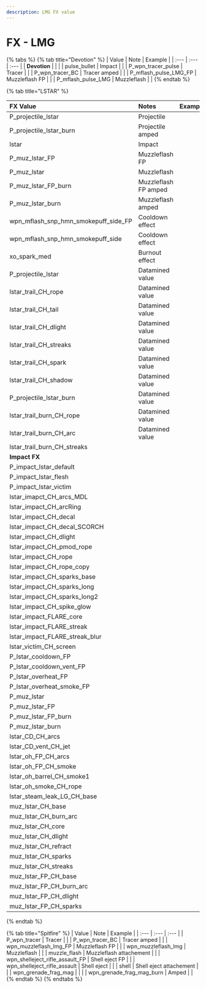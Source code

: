 ```yaml
---
description: LMG FX value
---
```


# FX - LMG

{% tabs %}
{% tab title="Devotion" %}
| Value | Note | Example |
| :--- | :--- | :--- |
| **Devotion** |  |  |
| pulse\_bullet | Impact |  |
| P\_wpn\_tracer\_pulse | Tracer |  |
| P\_wpn\_tracer\_BC | Tracer amped |  |
| P\_mflash\_pulse\_LMG\_FP | Muzzleflash FP |  |
| P\_mflash\_pulse\_LMG | Muzzleflash |  |
{% endtab %}

{% tab title="LSTAR" %}


| FX Value | Notes | Examples |
| :--- | :--- | :--- |
| P\_projectile\_lstar | Projectile |  |
| P\_projectile\_lstar\_burn | Projectile amped |  |
| lstar | Impact |  |
| P\_muz\_lstar\_FP | Muzzleflash FP |  |
| P\_muz\_lstar | Muzzleflash |  |
| P\_muz\_lstar\_FP\_burn | Muzzleflash FP amped |  |
| P\_muz\_lstar\_burn | Muzzleflash amped |  |
| wpn\_mflash\_snp\_hmn\_smokepuff\_side\_FP | Cooldown effect |  |
| wpn\_mflash\_snp\_hmn\_smokepuff\_side | Cooldown effect |  |
| xo\_spark\_med | Burnout effect |  |
| P\_projectile\_lstar | Datamined value |  |
| lstar\_trail\_CH\_rope | Datamined value |  |
| lstar\_trail\_CH\_tail | Datamined value |  |
| lstar\_trail\_CH\_dlight | Datamined value |  |
| lstar\_trail\_CH\_streaks | Datamined value |  |
| lstar\_trail\_CH\_spark | Datamined value |  |
| lstar\_trail\_CH\_shadow | Datamined value |  |
| P\_projectile\_lstar\_burn | Datamined value |  |
| lstar\_trail\_burn\_CH\_rope | Datamined value |  |
| lstar\_trail\_burn\_CH\_arc | Datamined value |  |
| lstar\_trail\_burn\_CH\_streaks |  |  |
| **Impact FX** |  |  |
| P\_impact\_lstar\_default |  |  |
| P\_impact\_lstar\_flesh |  |  |
| P\_impact\_lstar\_victim |  |  |
| lstar\_imapct\_CH\_arcs\_MDL |  |  |
| lstar\_impact\_CH\_arcRing |  |  |
| lstar\_impact\_CH\_decal |  |  |
| lstar\_impact\_CH\_decal\_SCORCH |  |  |
| lstar\_impact\_CH\_dlight |  |  |
| lstar\_impact\_CH\_pmod\_rope |  |  |
| lstar\_impact\_CH\_rope |  |  |
| lstar\_impact\_CH\_rope\_copy |  |  |
| lstar\_impact\_CH\_sparks\_base |  |  |
| lstar\_impact\_CH\_sparks\_long |  |  |
| lstar\_impact\_CH\_sparks\_long2 |  |  |
| lstar\_impact\_CH\_spike\_glow |  |  |
| lstar\_impact\_FLARE\_core |  |  |
| lstar\_impact\_FLARE\_streak |  |  |
| lstar\_impact\_FLARE\_streak\_blur |  |  |
| lstar\_victim\_CH\_screen |  |  |
| P\_lstar\_cooldown\_FP |  |  |
| P\_lstar\_cooldown\_vent\_FP |  |  |
| P\_lstar\_overheat\_FP |  |  |
| P\_lstar\_overheat\_smoke\_FP |  |  |
| P\_muz\_lstar |  |  |
| P\_muz\_lstar\_FP |  |  |
| P\_muz\_lstar\_FP\_burn |  |  |
| P\_muz\_lstar\_burn |  |  |
| lstar\_CD\_CH\_arcs |  |  |
| lstar\_CD\_vent\_CH\_jet |  |  |
| lstar\_oh\_FP\_CH\_arcs |  |  |
| lstar\_oh\_FP\_CH\_smoke |  |  |
| lstar\_oh\_barrel\_CH\_smoke1 |  |  |
| lstar\_oh\_smoke\_CH\_rope |  |  |
| lstar\_steam\_leak\_LG\_CH\_base |  |  |
| muz\_lstar\_CH\_base |  |  |
| muz\_lstar\_CH\_burn\_arc |  |  |
| muz\_lstar\_CH\_core |  |  |
| muz\_lstar\_CH\_dlight |  |  |
| muz\_lstar\_CH\_refract |  |  |
| muz\_lstar\_CH\_sparks |  |  |
| muz\_lstar\_CH\_streaks |  |  |
| muz\_lstar\_FP\_CH\_base |  |  |
| muz\_lstar\_FP\_CH\_burn\_arc |  |  |
| muz\_lstar\_FP\_CH\_dlight |  |  |
| muz\_lstar\_FP\_CH\_sparks |  |  |
{% endtab %}

{% tab title="Spitfire" %}
| Value | Note | Example |
| :--- | :--- | :--- |
| P\_wpn\_tracer | Tracer |  |
| P\_wpn\_tracer\_BC | Tracer amped |  |
| wpn\_muzzleflash\_lmg\_FP | Muzzleflash FP |  |
| wpn\_muzzleflash\_lmg | Muzzleflash |  |
| muzzle\_flash | Muzzleflash attachement |  |
| wpn\_shelleject\_rifle\_assault\_FP | Shell eject FP |  |
| wpn\_shelleject\_rifle\_assault | Shell eject |  |
| shell | Shell eject attachement |  |
| wpn\_grenade\_frag\_mag |  |  |
| wpn\_grenade\_frag\_mag\_burn | Amped |  |
{% endtab %}
{% endtabs %}

